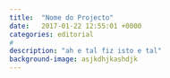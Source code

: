 ```yaml
---
title:  "Nome do Projecto"
date:   2017-01-22 12:55:01 +0000
categories: editorial
#
description: "ah e tal fiz isto e tal"
background-image: asjkdhjkashdjk
---
```


<img class="" src="" />
